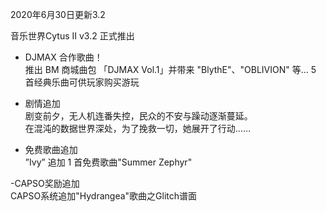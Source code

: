 2020年6月30日更新3.2   
   
音乐世界Cytus II v3.2 正式推出    
   
- DJMAX 合作歌曲！   
推出 BM 商城曲包 「DJMAX Vol.1」并带来 "BlythE"、"OBLIVION" 等... 5 首经典乐曲可供玩家购买游玩   
  
- 剧情追加    
剧变前夕，无人机连番失控，民众的不安与躁动逐渐蔓延。   
在混沌的数据世界深处，为了挽救一切，她展开了行动……   
   
- 免费歌曲追加      
”Ivy”  追加 1 首免费歌曲"Summer Zephyr"    
    
-CAPSO奖励追加    
CAPSO系统追加"Hydrangea"歌曲之Glitch谱面       